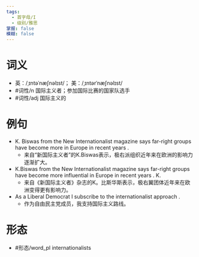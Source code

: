 ```yaml
---
tags:
  - 首字母/I
  - 级别/雅思
掌握: false
模糊: false
---
```

# 词义
- 英：/ˌɪntəˈnæʃnəlɪst/； 美：/ˌɪntərˈnæʃnəlɪst/
- #词性/n  国际主义者；参加国际比赛的国家队选手
- #词性/adj  国际主义的
# 例句
- K. Biswas from the New Internationalist magazine says far-right groups have become more in Europe in recent years .
	- 来自“新国际主义者”的K.Biswas表示，极右派组织近年来在欧洲的影响力逐渐扩大。
- K.Biswas from the New Internationalist magazine says far-right groups have become more influential in Europe in recent years . K.
	- 来自《新国际主义者》杂志的K。比斯华斯表示，极右翼团体近年来在欧洲变得更有影响力。
- As a Liberal Democrat I subscribe to the internationalist approach .
	- 作为自由民主党成员，我支持国际主义路线。
# 形态
- #形态/word_pl internationalists
